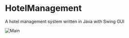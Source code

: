# HotelManagement
A hotel management system written in Java with Swing GUI

![Main](https://i.imgur.com/a0PXm3x.png)
